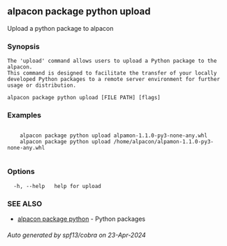 ## alpacon package python upload

Upload a python package to alpacon

### Synopsis


	The 'upload' command allows users to upload a Python package to the alpacon. 
	This command is designed to facilitate the transfer of your locally developed Python packages to a remote server environment for further usage or distribution.
	

```
alpacon package python upload [FILE PATH] [flags]
```

### Examples

```

	alpacon package python upload alpamon-1.1.0-py3-none-any.whl
	alpacon package python upload /home/alpacon/alpamon-1.1.0-py3-none-any.whl
	
```

### Options

```
  -h, --help   help for upload
```

### SEE ALSO

* [alpacon package python](alpacon_package_python.md)	 - Python packages

###### Auto generated by spf13/cobra on 23-Apr-2024
